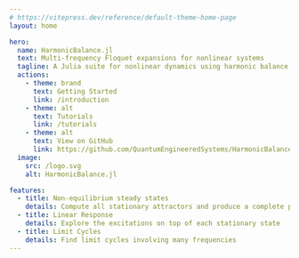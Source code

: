 ```yaml
---
# https://vitepress.dev/reference/default-theme-home-page
layout: home

hero:
  name: HarmonicBalance.jl
  text: Multi-frequency Floquet expansions for nonlinear systems
  tagline: A Julia suite for nonlinear dynamics using harmonic balance
  actions:
    - theme: brand
      text: Getting Started
      link: /introduction
    - theme: alt
      text: Tutorials
      link: /tutorials
    - theme: alt
      text: View on GitHub
      link: https://github.com/QuantumEngineeredSystems/HarmonicBalance.jl
  image:
    src: /logo.svg
    alt: HarmonicBalance.jl

features:
  - title: Non-equilibrium steady states
    details: Compute all stationary attractors and produce a complete phase diagram of your system
  - title: Linear Response
    details: Explore the excitations on top of each stationary state
  - title: Limit Cycles
    details: Find limit cycles involving many frequencies
---
```


